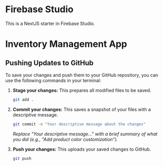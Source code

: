 # Firebase Studio

This is a NextJS starter in Firebase Studio.
# Inventory Management App

## Pushing Updates to GitHub

To save your changes and push them to your GitHub repository, you can use the following commands in your terminal:

1.  **Stage your changes:** This prepares all modified files to be saved.
    ```bash
    git add .
    ```

2.  **Commit your changes:** This saves a snapshot of your files with a descriptive message.
    ```bash
    git commit -m "Your descriptive message about the changes"
    ```
    *Replace "Your descriptive message..." with a brief summary of what you did (e.g., "Add product color customization").*

3.  **Push your changes:** This uploads your saved changes to GitHub.
    ```bash
    git push
    ```
